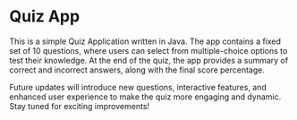 # Quiz App

This is a simple Quiz Application written in Java. The app contains a fixed set of 10 questions, where users can select from multiple-choice options to test their knowledge. At the end of the quiz, the app provides a summary of correct and incorrect answers, along with the final score percentage.

Future updates will introduce new questions, interactive features, and enhanced user experience to make the quiz more engaging and dynamic. Stay tuned for exciting improvements!
